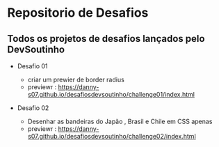 # Repositorio de Desafios

## Todos os projetos de desafios lançados pelo DevSoutinho

* Desafio 01
  * criar um prewier de border radius
  * previewr : https://danny-s07.github.io/desafiosdevsoutinho/challenge01/index.html
  
* Desafio 02
  * Desenhar as bandeiras do Japão , Brasil e Chile em CSS apenas
  * previewr : https://danny-s07.github.io/desafiosdevsoutinho/challenge02/index.html

